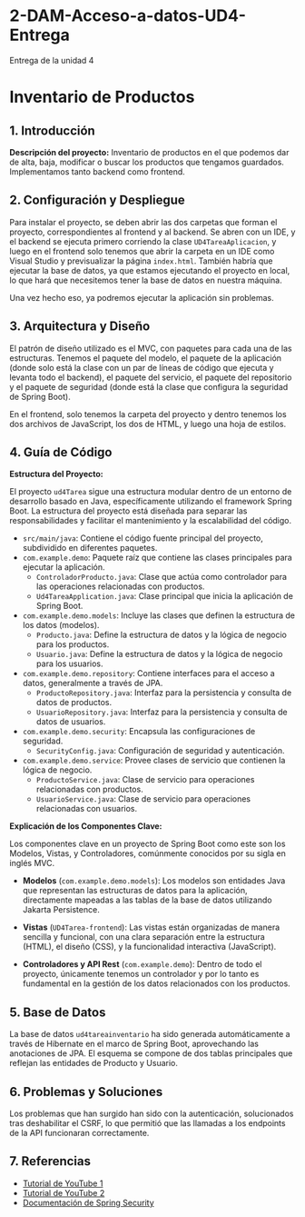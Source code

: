 # 2-DAM-Acceso-a-datos-UD4-Entrega
Entrega de la unidad 4



# Inventario de Productos

## 1. Introducción

**Descripción del proyecto:** Inventario de productos en el que podemos dar de alta, baja, modificar o buscar los productos que tengamos guardados. Implementamos tanto backend como frontend.

## 2. Configuración y Despliegue

Para instalar el proyecto, se deben abrir las dos carpetas que forman el proyecto, correspondientes al frontend y al backend. Se abren con un IDE, y el backend se ejecuta primero corriendo la clase `UD4TareaAplicacion`, y luego en el frontend solo tenemos que abrir la carpeta en un IDE como Visual Studio y previsualizar la página `index.html`. También habría que ejecutar la base de datos, ya que estamos ejecutando el proyecto en local, lo que hará que necesitemos tener la base de datos en nuestra máquina.

Una vez hecho eso, ya podremos ejecutar la aplicación sin problemas.

## 3. Arquitectura y Diseño

El patrón de diseño utilizado es el MVC, con paquetes para cada una de las estructuras. Tenemos el paquete del modelo, el paquete de la aplicación (donde solo está la clase con un par de líneas de código que ejecuta y levanta todo el backend), el paquete del servicio, el paquete del repositorio y el paquete de seguridad (donde está la clase que configura la seguridad de Spring Boot).

En el frontend, solo tenemos la carpeta del proyecto y dentro tenemos los dos archivos de JavaScript, los dos de HTML, y luego una hoja de estilos.

## 4. Guía de Código

**Estructura del Proyecto:**

El proyecto `ud4Tarea` sigue una estructura modular dentro de un entorno de desarrollo basado en Java, específicamente utilizando el framework Spring Boot. La estructura del proyecto está diseñada para separar las responsabilidades y facilitar el mantenimiento y la escalabilidad del código.

- `src/main/java`: Contiene el código fuente principal del proyecto, subdividido en diferentes paquetes.
- `com.example.demo`: Paquete raíz que contiene las clases principales para ejecutar la aplicación.
  - `ControladorProducto.java`: Clase que actúa como controlador para las operaciones relacionadas con productos.
  - `Ud4TareaApplication.java`: Clase principal que inicia la aplicación de Spring Boot.
- `com.example.demo.models`: Incluye las clases que definen la estructura de los datos (modelos).
  - `Producto.java`: Define la estructura de datos y la lógica de negocio para los productos.
  - `Usuario.java`: Define la estructura de datos y la lógica de negocio para los usuarios.
- `com.example.demo.repository`: Contiene interfaces para el acceso a datos, generalmente a través de JPA.
  - `ProductoRepository.java`: Interfaz para la persistencia y consulta de datos de productos.
  - `UsuarioRepository.java`: Interfaz para la persistencia y consulta de datos de usuarios.
- `com.example.demo.security`: Encapsula las configuraciones de seguridad.
  - `SecurityConfig.java`: Configuración de seguridad y autenticación.
- `com.example.demo.service`: Provee clases de servicio que contienen la lógica de negocio.
  - `ProductoService.java`: Clase de servicio para operaciones relacionadas con productos.
  - `UsuarioService.java`: Clase de servicio para operaciones relacionadas con usuarios.

**Explicación de los Componentes Clave:**

Los componentes clave en un proyecto de Spring Boot como este son los Modelos, Vistas, y Controladores, comúnmente conocidos por su sigla en inglés MVC.

- **Modelos** (`com.example.demo.models`): Los modelos son entidades Java que representan las estructuras de datos para la aplicación, directamente mapeadas a las tablas de la base de datos utilizando Jakarta Persistence.

- **Vistas** (`UD4Tarea-frontend`): Las vistas están organizadas de manera sencilla y funcional, con una clara separación entre la estructura (HTML), el diseño (CSS), y la funcionalidad interactiva (JavaScript).

- **Controladores y API Rest** (`com.example.demo`): Dentro de todo el proyecto, únicamente tenemos un controlador y por lo tanto es fundamental en la gestión de los datos relacionados con los productos.

## 5. Base de Datos

La base de datos `ud4tareainventario` ha sido generada automáticamente a través de Hibernate en el marco de Spring Boot, aprovechando las anotaciones de JPA. El esquema se compone de dos tablas principales que reflejan las entidades de Producto y Usuario.

## 6. Problemas y Soluciones

Los problemas que han surgido han sido con la autenticación, solucionados tras deshabilitar el CSRF, lo que permitió que las llamadas a los endpoints de la API funcionaran correctamente.

## 7. Referencias

- [Tutorial de YouTube 1](https://www.youtube.com/watch?v=nwqQYCM4YT8&t=1091s)
- [Tutorial de YouTube 2](https://www.youtube.com/watch?v=ksLYIavT2L0)
- [Documentación de Spring Security](https://docs.spring.io/spring-security/reference/index.html)

